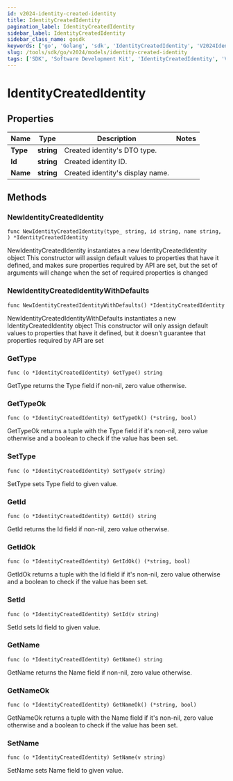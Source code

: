 ```yaml
---
id: v2024-identity-created-identity
title: IdentityCreatedIdentity
pagination_label: IdentityCreatedIdentity
sidebar_label: IdentityCreatedIdentity
sidebar_class_name: gosdk
keywords: ['go', 'Golang', 'sdk', 'IdentityCreatedIdentity', 'V2024IdentityCreatedIdentity'] 
slug: /tools/sdk/go/v2024/models/identity-created-identity
tags: ['SDK', 'Software Development Kit', 'IdentityCreatedIdentity', 'V2024IdentityCreatedIdentity']
---
```


# IdentityCreatedIdentity

## Properties

Name | Type | Description | Notes
------------ | ------------- | ------------- | -------------
**Type** | **string** | Created identity&#39;s DTO type. | 
**Id** | **string** | Created identity ID. | 
**Name** | **string** | Created identity&#39;s display name. | 

## Methods

### NewIdentityCreatedIdentity

`func NewIdentityCreatedIdentity(type_ string, id string, name string, ) *IdentityCreatedIdentity`

NewIdentityCreatedIdentity instantiates a new IdentityCreatedIdentity object
This constructor will assign default values to properties that have it defined,
and makes sure properties required by API are set, but the set of arguments
will change when the set of required properties is changed

### NewIdentityCreatedIdentityWithDefaults

`func NewIdentityCreatedIdentityWithDefaults() *IdentityCreatedIdentity`

NewIdentityCreatedIdentityWithDefaults instantiates a new IdentityCreatedIdentity object
This constructor will only assign default values to properties that have it defined,
but it doesn't guarantee that properties required by API are set

### GetType

`func (o *IdentityCreatedIdentity) GetType() string`

GetType returns the Type field if non-nil, zero value otherwise.

### GetTypeOk

`func (o *IdentityCreatedIdentity) GetTypeOk() (*string, bool)`

GetTypeOk returns a tuple with the Type field if it's non-nil, zero value otherwise
and a boolean to check if the value has been set.

### SetType

`func (o *IdentityCreatedIdentity) SetType(v string)`

SetType sets Type field to given value.


### GetId

`func (o *IdentityCreatedIdentity) GetId() string`

GetId returns the Id field if non-nil, zero value otherwise.

### GetIdOk

`func (o *IdentityCreatedIdentity) GetIdOk() (*string, bool)`

GetIdOk returns a tuple with the Id field if it's non-nil, zero value otherwise
and a boolean to check if the value has been set.

### SetId

`func (o *IdentityCreatedIdentity) SetId(v string)`

SetId sets Id field to given value.


### GetName

`func (o *IdentityCreatedIdentity) GetName() string`

GetName returns the Name field if non-nil, zero value otherwise.

### GetNameOk

`func (o *IdentityCreatedIdentity) GetNameOk() (*string, bool)`

GetNameOk returns a tuple with the Name field if it's non-nil, zero value otherwise
and a boolean to check if the value has been set.

### SetName

`func (o *IdentityCreatedIdentity) SetName(v string)`

SetName sets Name field to given value.



